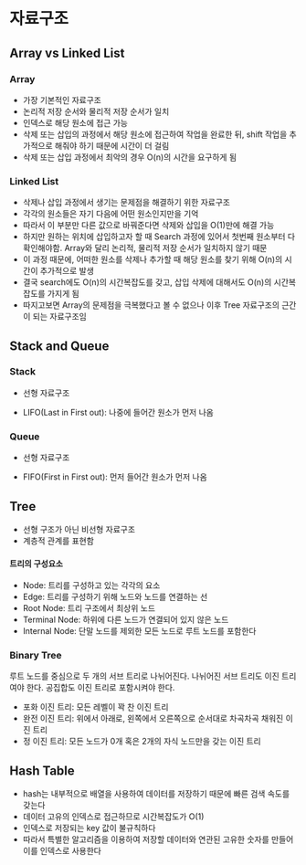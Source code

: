 # 자료구조

## Array vs Linked List

### Array

- 가장 기본적인 자료구조
- 논리적 저장 순서와 물리적 저장 순서가 일치
- 인덱스로 해당 원소에 접근 가능
- 삭제 또는 삽입의 과정에서 해당 원소에 접근하여 작업을 완료한 뒤, shift 작업을 추가적으로 해줘야 하기 때문에 시간이 더 걸림
- 삭제 또는 삽입 과정에서 최악의 경우 O(n)의 시간을 요구하게 됨

### Linked List

- 삭제나 삽입 과정에서 생기는 문제점을 해결하기 위한 자료구조
- 각각의 원소들은 자기 다음에 어떤 원소인지만을 기억
- 따라서 이 부분만 다른 값으로 바꿔준다면 삭제와 삽입을 O(1)만에 해결 가능
- 하지만 원하는 위치에 삽입하고자 할 때 Search 과정에 있어서 첫번째 원소부터 다 확인해야함. Array와 달리 논리적, 물리적 저장 순서가 일치하지 않기 때문
- 이 과정 때문에, 어떠한 원소를 삭제나 추가할 때 해당 원소를 찾기 위해 O(n)의 시간이 추가적으로 발생
- 결국 search에도 O(n)의 시간복잡도를 갖고, 삽입 삭제에 대해서도 O(n)의 시간복잡도를 가지게 됨
- 따지고보면 Array의 문제점을 극복했다고 볼 수 없으나 이후 Tree 자료구조의 근간이 되는 자료구조임

## Stack and Queue

### Stack

- 선형 자료구조

- LIFO(Last in First out): 나중에 들어간 원소가 먼저 나옴

### Queue

- 선형 자료구조

- FIFO(First in First out): 먼저 들어간 원소가 먼저 나옴

## Tree

- 선형 구조가 아닌 비선형 자료구조
- 계층적 관계를 표현함

#### 트리의 구성요소

- Node: 트리를 구성하고 있는 각각의 요소
- Edge: 트리를 구성하기 위해 노드와 노드를 연결하는 선
- Root Node: 트리 구조에서 최상위 노드
- Terminal Node: 하위에 다른 노드가 연결되어 있지 않은 노드
- Internal Node: 단말 노드를 제외한 모든 노드로 루트 노드를 포함한다

###  Binary Tree

루트 노드를 중심으로 두 개의 서브 트리로 나뉘어진다. 나뉘어진 서브 트리도 이진 트리여야 한다. 공집합도 이진 트리로 포함시켜야 한다.

- 포화 이진 트리: 모든 레벨이 꽉 찬 이진 트리
- 완전 이진 트리: 위에서 아래로, 왼쪽에서 오른쪽으로 순서대로 차곡차곡 채워진 이진 트리
- 정 이진 트리: 모든 노드가 0개 혹은 2개의 자식 노드만을 갖는 이진 트리

## Hash Table

- hash는 내부적으로 배열을 사용하여 데이터를 저장하기 때문에 빠른 검색 속도를 갖는다
- 데이터 고유의 인덱스로 접근하므로 시간복잡도가 O(1)
- 인덱스로 저장되는 key 값이 불규칙하다
- 따라서 특별한 알고리즘을 이용하여 저장할 데이터와 연관된 고유한 숫자를 만들어 이를 인덱스로 사용한다


